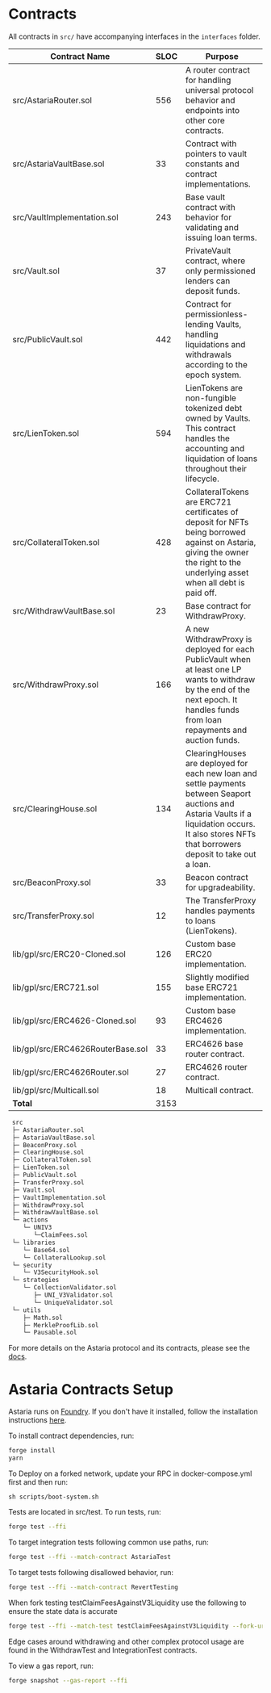 # Contracts

All contracts in `src/` have accompanying interfaces in the `interfaces` folder.

| Contract Name                     | SLOC | Purpose                                                                                                                                                                                               |
| --------------------------------- | ---- | ----------------------------------------------------------------------------------------------------------------------------------------------------------------------------------------------------- |
| src/AstariaRouter.sol             | 556  | A router contract for handling universal protocol behavior and endpoints into other core contracts.                                                                                                   |
| src/AstariaVaultBase.sol          | 33   | Contract with pointers to vault constants and contract implementations.                                                                                                                               |
| src/VaultImplementation.sol       | 243  | Base vault contract with behavior for validating and issuing loan terms.                                                                                                                              |
| src/Vault.sol                     | 37   | PrivateVault contract, where only permissioned lenders can deposit funds.                                                                                                                             |
| src/PublicVault.sol               | 442  | Contract for permissionless-lending Vaults, handling liquidations and withdrawals according to the epoch system.                                                                                      |
| src/LienToken.sol                | 594  | LienTokens are non-fungible tokenized debt owned by Vaults. This contract handles the accounting and liquidation of loans throughout their lifecycle.                                                 |
| src/CollateralToken.sol           | 428  | CollateralTokens are ERC721 certificates of deposit for NFTs being borrowed against on Astaria, giving the owner the right to the underlying asset when all debt is paid off.                         |
| src/WithdrawVaultBase.sol         | 23   | Base contract for WithdrawProxy.                                                                                                                                                                      |
| src/WithdrawProxy.sol             | 166  | A new WithdrawProxy is deployed for each PublicVault when at least one LP wants to withdraw by the end of the next epoch. It handles funds from loan repayments and auction funds.                    |
| src/ClearingHouse.sol             | 134  | ClearingHouses are deployed for each new loan and settle payments between Seaport auctions and Astaria Vaults if a liquidation occurs. It also stores NFTs that borrowers deposit to take out a loan. |
| src/BeaconProxy.sol               | 33   | Beacon contract for upgradeability.                                                                                                                                                                   |
| src/TransferProxy.sol             | 12   | The TransferProxy handles payments to loans (LienTokens).                                                                                                                                             |
| lib/gpl/src/ERC20-Cloned.sol      | 126  | Custom base ERC20 implementation.                                                                                                                                                                     |
| lib/gpl/src/ERC721.sol            | 155  | Slightly modified base ERC721 implementation.                                                                                                                                                         |
| lib/gpl/src/ERC4626-Cloned.sol    | 93   | Custom base ERC4626 implementation.                                                                                                                                                                   |
| lib/gpl/src/ERC4626RouterBase.sol | 33   | ERC4626 base router contract.                                                                                                                                                                         |
| lib/gpl/src/ERC4626Router.sol     | 27   | ERC4626 router contract.                                                                                                                                                                              |
| lib/gpl/src/Multicall.sol         | 18   | Multicall contract.                                                                                                                                                                                   |
| **Total**                         | 3153 |


```ml
 src
 ├─ AstariaRouter.sol
 ├─ AstariaVaultBase.sol
 ├─ BeaconProxy.sol
 ├─ ClearingHouse.sol
 ├─ CollateralToken.sol
 ├─ LienToken.sol
 ├─ PublicVault.sol
 ├─ TransferProxy.sol
 ├─ Vault.sol
 ├─ VaultImplementation.sol
 ├─ WithdrawProxy.sol
 ├─ WithdrawVaultBase.sol
 └─ actions
    └─ UNIV3
       └─ClaimFees.sol
 └─ libraries
    └─ Base64.sol
    └─ CollateralLookup.sol
 └─ security
    └─ V3SecurityHook.sol
 └─ strategies
    └─ CollectionValidator.sol
       ├─ UNI_V3Validator.sol
       └─ UniqueValidator.sol
 └─ utils
    ├─ Math.sol
    ├─ MerkleProofLib.sol
    └─ Pausable.sol

```

For more details on the Astaria protocol and its contracts, please see the [docs](https://docs.astaria.xyz/docs/intro).

# Astaria Contracts Setup

Astaria runs on [Foundry](https://github.com/foundry-rs/foundry). If you don't have it installed, follow the installation instructions [here](https://book.getfoundry.sh/getting-started/installation).

To install contract dependencies, run:

```sh
forge install
yarn
```

To Deploy on a forked network, update your RPC in docker-compose.yml first and then run:

```
sh scripts/boot-system.sh
```

Tests are located in src/test. To run tests, run:

```sh
forge test --ffi
```

To target integration tests following common use paths, run:

```sh
forge test --ffi --match-contract AstariaTest
```

To target tests following disallowed behavior, run:

```sh
forge test --ffi --match-contract RevertTesting
```

When fork testing testClaimFeesAgainstV3Liquidity use the following to ensure the state data is accurate  
```sh
forge test --ffi --match-test testClaimFeesAgainstV3Liquidity --fork-url <YOUR_RPC_HERE> --fork-block-number 15934974
```


Edge cases around withdrawing and other complex protocol usage are found in the WithdrawTest and IntegrationTest contracts.

To view a gas report, run:
```sh
forge snapshot --gas-report --ffi
```
